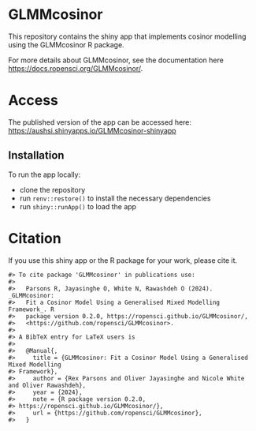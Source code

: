 
<!-- README.md is generated from README.Rmd. Please edit that file -->

# GLMMcosinor

This repository contains the shiny app that implements cosinor modelling
using the GLMMcosinor R package.

For more details about GLMMcosinor, see the documentation here
<https://docs.ropensci.org/GLMMcosinor/>.

# Access

The published version of the app can be accessed here:
<https://aushsi.shinyapps.io/GLMMcosinor-shinyapp>

## Installation

To run the app locally:

- clone the repository
- run `renv::restore()` to install the necessary dependencies
- run `shiny::runApp()` to load the app

# Citation

If you use this shiny app or the R package for your work, please cite
it.

    #> To cite package 'GLMMcosinor' in publications use:
    #> 
    #>   Parsons R, Jayasinghe O, White N, Rawashdeh O (2024). _GLMMcosinor:
    #>   Fit a Cosinor Model Using a Generalised Mixed Modelling Framework_. R
    #>   package version 0.2.0, https://ropensci.github.io/GLMMcosinor/,
    #>   <https://github.com/ropensci/GLMMcosinor>.
    #> 
    #> A BibTeX entry for LaTeX users is
    #> 
    #>   @Manual{,
    #>     title = {GLMMcosinor: Fit a Cosinor Model Using a Generalised Mixed Modelling
    #> Framework},
    #>     author = {Rex Parsons and Oliver Jayasinghe and Nicole White and Oliver Rawashdeh},
    #>     year = {2024},
    #>     note = {R package version 0.2.0, 
    #> https://ropensci.github.io/GLMMcosinor/},
    #>     url = {https://github.com/ropensci/GLMMcosinor},
    #>   }
